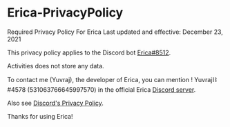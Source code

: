 # Erica-PrivacyPolicy
Required Privacy Policy For Erica
Last updated and effective: December 23, 2021

This privacy policy applies to the Discord bot [Erica#8512](https://discord.com/oauth2/authorize?client_id=920683372991361106&permissions=431375642593&scope=applications.commands%20bot).

Activities does not store any data.

To contact me (Yuvraj), the developer of Erica, you can mention ! Yuvraj⛓#4578 (531063766645997570) in the official Erica [Discord server](https://discord.gg/D6SFg5XHYu).

Also see [Discord's Privacy Policy](https://discord.com/privacy).

Thanks for using Erica!
